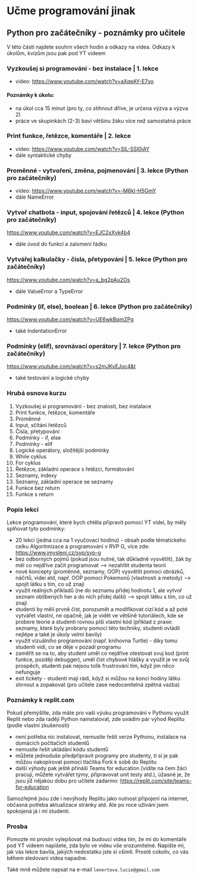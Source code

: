 # Učme programování jinak

## Python pro začátečníky - poznámky pro učitele

V této části najdete souhrn všech hodin a odkazy na videa.
Odkazy k úkolům, kvízům jsou pak pod YT videem

### Vyzkoušej si programování - bez instalace | 1. lekce 
- video: https://www.youtube.com/watch?v=aXqeAY-E7vo

#### Poznámky k úkolu:
- na úkol cca 15 minut (pro ty, co stihnout dříve, je určena výzva a výzva 2)
- práce ve skupinkách (2-3) baví většinu žáku více než samostatná práce

### Print funkce, řetězce, komentáře | 2. lekce
- video: https://www.youtube.com/watch?v=SlL-SSI0iAY
- dále syntaktické chyby

### Proměnné - vytvoření, změna, pojmenování | 3. lekce (Python pro začátečníky)
- video: https://www.youtube.com/watch?v=-M6kI-H5GmY
- dále NameError

### Vytvoř chatbota - input, spojování řetězců | 4. lekce (Python pro začátečníky)
https://www.youtube.com/watch?v=EJC2xXvk4b4
- dále úvod do funkcí a zalomení řádku

### Vytvářej kalkulačky - čísla, přetypování | 5. lekce (Python pro začátečníky)
https://www.youtube.com/watch?v=a_bg2pAu2Os
- dále ValueError a TypeError

### Podmínky (if, else), boolean | 6. lekce (Python pro začátečníky)
https://www.youtube.com/watch?v=UE6wkBqmZPg
- také IndentationError

### Podmínky (elif), srovnávací operátory | 7. lekce (Python pro začátečníky)
https://www.youtube.com/watch?v=s2mJKvEJoc4&t
- také testování a logické chyby

### Hrubá osnova kurzu
1. Vyzkoušej si programování - bez znalostí, bez instalace
2. Print funkce, řetězce, komentáře
3. Proměnné
4. Input, sčítání řetězců
5. Čísla, přetypování
6. Podmínky - if, else
7. Podmínky - elif
8. Logické operátory, složitější podmínky
9. While cyklus
10. For cyklus
11. Řetězce, základní operace s řetězci, formátování 
12. Seznamy, indexy
13. Seznamy, základní operace se seznamy
14. Funkce bez return
15. Funkce s return

### Popis lekcí

Lekce programování, které bych chtěla připravit pomocí YT videí, by měly splňovat tyto podmínky:
- 20 lekcí (jedna cca na 1 vyučovací hodinu) - obsah podle tématickeho celku Algoritmizace a programování v RVP G, více zde: https://www.imysleni.cz/svp/svp-g
- bez odborných pojmů (pokud jsou nutné, tak důkladně vysvětlit), žák by měl co nejdříve začit programovat --> nezahltit studenta teorií
- nové koncepty (proměnné, seznamy, OOP) vysvětlit pomocí obrázků, náčrtů, videí atd, např. OOP pomoci Pokemonů (vlastnosti a metody) --> spojit látku s tím, co už znají
- využít reálných příkladů (ne do seznamu přidej hodnotu 1, ale vytvoř seznam oblíbených her a do nich přidej další) --> spojit látku s tím, co už znají
- studenti by měli prvně číst, porozumět a modifikovat cizí kód a až poté vytvářet vlastní, ne opačně, jak je vidět ve většině tutoriálech, kde se probere teorie a studenti rovnou píši vlastní kód (příklad z praxe: seznamy, které byly probrany pomocí této techniky, studenti ovládli nejlépe a také je úkoly velmi bavily)
- využít vizuálního programování (např. knihovna Turtle) - díky tomu studenti vidí, co se děje v pozadí programu
- zaměřit se na to, aby student uměl co nejdříve otestovat svuj kod (print funkce, později debugger), uměl číst chybové hlášky a využít je ve svůj prospěch, studenti pak nejsou tolik frustrováni tím, když jim něco nefunguje
- exit tickety - studenti maji rádi, když si můžou na konci hodiny látku shrnout a zopakovat (pro učitele zase nedocenitelná zpětná vazba)

### Poznámky k replit.com
Pokud přemýšlíte, zda máte pro vaši výuku programování v Pythonu využít Replit nebo zda raději Python nainstalovat, zde uvádím pár výhod Replitu (podle vlastní zkušenosti)
- není potřeba nic instalovat, nemusíte řešit verze Pythonu, instalace na domácích počítačích studentů
- nemusíte řešit ukládání kódu studentů 
- můžete jednoduše předpřipravit programy pro studenty, ti si je pak můžou nakopírovat pomocí tlačítka Fork k sobě do Replitu
- další výhody pak ještě přináší Teams for education (vidíte na čem žáci pracují, můžete vytvářet týmy, připravovat unit testy atd.), úžasné je, že jsou již nějakou dobu pro učitele zadarmo: https://replit.com/site/teams-for-education

Samozřejmě jsou zde i nevýhody Replitu jako nutnost připojení na internet, občasná potřeba aktualizace stránky atd.  Ale po roce užívání jsem spokojená já i mí studenti.

### Prosba

Pomozte mi prosím vylepšovat má budoucí videa tím, že mi do komentáře pod YT videem napíšete, zda bylo ve videu vše srozumitelné. Napište mi, jak vás lekce bavila, jakých nedostatku jste si všimli. Prostě cokoliv, co vás během sledovaní videa napadne. 

Také mně můžete napsat na e-mail ```lenertova.lucie@gmail.com```
